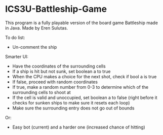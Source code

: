 # ICS3U-Battleship-Game

This program is a fully playable version of the board game Battleship made in Java. Made by Eren Sulutas. 

To do list:  
- Un-comment the ship 


Smarter UI: 
- Have the coordinates of the surrounding cells
- If a ship is hit but not sunk, set boolean a to true 
- When the CPU makes a choice for the next shot, check if bool a is true 
- If false, proceed with random coordinates
- If true, make a random number from 0-3 to determine which of the surrounding cells to shoot at
- If the cell is valid and unoccupied, set boolean a to false (right before it checks for sunken ships to make sure it resets each loop)
- Make sure the surrounding entry does not go out of bounds 

Or:
- Easy bot (current) and a harder one (increased chance of hitting)
